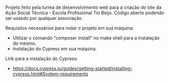 Projeto feito pela turma de desenvolvimento web para a criação do site da Ação Social Técnica - Escola Profissional Tio Beijo.
Código aberto podendo ser usasdo por qualquer associação.

Requisitos necessários para rodar o projeto em sua máquina:
- Utilizar o comando "composer install" no make shell para a instalação do mesmo.
- Instalação do Cypress em sua máquina.

Link para a instalação do Cypress:
- https://docs.cypress.io/guides/getting-started/installing-cypress.html#System-requirements